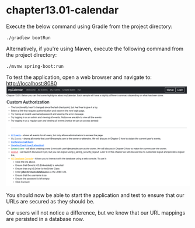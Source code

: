 # chapter13.01-calendar #

Execute the below command using Gradle from the project directory:

```shell
./gradlew bootRun
```

Alternatively, if you're using Maven, execute the following command from the project directory:

```shell
./mvnw spring-boot:run
```

To test the application, open a web browser and navigate to:
[http://localhost:8080](http://localhost:8080)
![img.png](docs/img.png)

You should now be able to start the application and test to ensure that our URLs are secured as they should be. 

Our users will not notice a difference, but we know that our URL mappings are persisted in a database now.